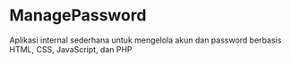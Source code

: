 # ManagePassword
Aplikasi internal sederhana untuk mengelola akun dan password berbasis HTML, CSS, JavaScript, dan PHP

